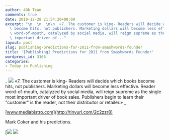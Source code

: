 ```yaml
---
author: 40k Team
comments: true
date: 2010-12-28 21:54:20+00:00
excerpt: "\n  \n  \n\n  «7. The customer is king- Readers will decide which books\
  \ become hits, not publishers. Marketing dollars will become less effective. Reader\
  \ word-of-mouth, catalyzed by social media, will reign supreme as the single most\
  \ important driver of..."
layout: post
slug: publishing-predictions-for-2011-from-smashwords-founder
title: '[Publishing] Predictions for 2011 from Smashwords Founder'
wordpress_id: 3166
categories:
- Today in Publishing
---
```



  


  _
![](http://www.40kbooks.com/wp-content/uploads/quote1.jpg)
  «7. The customer is king- Readers will decide which books become hits, not publishers. Marketing dollars will become less effective. Reader word-of-mouth, catalyzed by social media, will reign supreme as the single most important driver of book sales. Publishers begin to learn their "customer" is the reader, not their distributor or retailer.»
_  

[www.mediabistro.com](http://tinyurl.com/2c2zzr8)






Mark Coker and his predictions.





[![](http://www.bookcafe.net/filtr/t1.png)
[![](http://www.bookcafe.net/filtr/f1.png)](http://www.facebook.com/pages/40k/122586614419616)


 
    
